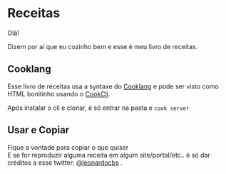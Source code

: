 # Receitas

Olá! 

Dizem por aí que eu cozinho bem e esse é meu livro de receitas.

## Cooklang

Esse livro de receitas usa a syntaxe do [Cooklang](https://cooklang.org) e pode ser visto como HTML bonitinho usando o [CookCli](https://cooklang.org/cli/).

Após instalar o cli e clonar, é só entrar na pasta e `cook server`

## Usar e Copiar

Fique a vontade para copiar o que quiser  
E se for reproduzir alguma receita em algum site/portal/etc.. é só dar créditos a esse twitter: [@leonardocbs](https://twitter.com/leonardocbs) .
